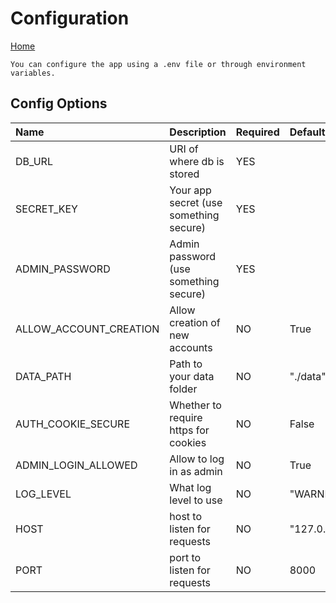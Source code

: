 # Configuration

[Home](index.md)

    You can configure the app using a .env file or through environment variables.

## Config Options
| Name                   | Description                            | Required | Default            |
|:-----------------------|:-------------------------------------- |:---------|:-------------------|
| DB_URL                 | URI of where db is stored              | YES      |                    |
| SECRET_KEY             | Your app secret (use something secure) | YES      |                    |
| ADMIN_PASSWORD         | Admin password (use something secure)  | YES      |                    |
| ALLOW_ACCOUNT_CREATION | Allow creation of new accounts         | NO       | True               |
| DATA_PATH              | Path to your data folder               | NO       | "./data"           |
| AUTH_COOKIE_SECURE     | Whether to require https for cookies   | NO       | False              |
| ADMIN_LOGIN_ALLOWED    | Allow to log in as admin               | NO       | True               |
| LOG_LEVEL              | What log level to use                  | NO       | "WARNING"          |
| HOST                   | host to listen for requests            | NO       | "127.0.0.1"        |
| PORT                   | port to listen for requests            | NO       | 8000               |
